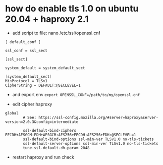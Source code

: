 # how do enable tls 1.0 on ubuntu 20.04 + haproxy 2.1

- add script to file: nano /etc/ssl/openssl.cnf

```
[ default_conf ]

ssl_conf = ssl_sect

[ssl_sect]

system_default = system_default_sect

[system_default_sect]
MinProtocol = TLSv1
CipherString = DEFAULT:@SECLEVEL=1
```

- and export env ```export OPENSSL_CONF=/path/to/my/openssl.cnf```

- edit cipher haproxy
```
global
        # See: https://ssl-config.mozilla.org/#server=haproxy&server-version=2.0.3&config=intermediate

        ssl-default-bind-ciphers EECDH+AESGCM:EDH+AESGCM:AES256+EECDH:AES256+EDH:@SECLEVEL=1
        ssl-default-bind-options ssl-min-ver TLSv1.0 no-tls-tickets
        ssl-default-server-options ssl-min-ver TLSv1.0 no-tls-tickets
        tune.ssl.default-dh-param 2048
```

- restart haproxy and run check

